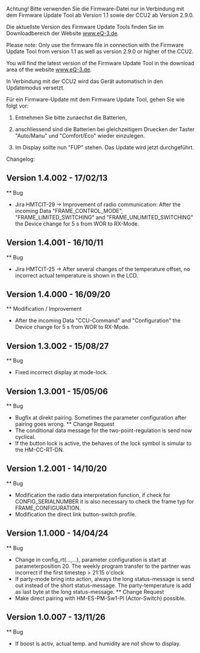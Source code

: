 Achtung! Bitte verwenden Sie die Firmware-Datei nur in Verbindung mit dem Firmware Update Tool ab Version 1.1 sowie der CCU2 ab Version 2.9.0.

Die aktuellste Version des Firmware Update Tools finden Sie im Downloadbereich der Website www.eQ-3.de.

Please note: Only use the firmware file in connection with the Firmware Update Tool from version 1.1 as well as version 2.9.0 or higher of the CCU2.

You will find the latest version of the Firmware Update Tool in the download area of the website www.eQ-3.de.

In Verbindung mit der CCU2 wird das Gerät automatisch in den Updatemodus versetzt.

Für ein Firmware-Update mit dem Firmware Update Tool, gehen Sie wie folgt vor:

1. Entnehmen Sie bitte zunaechst die Batterien,

2. anschliessend sind die Batterien bei gleichzeitigem Druecken der Taster "Auto/Manu" und "Comfort/Eco" wieder einzulegen.

3. Im Display sollte nun "FUP" stehen. Das Update wird jetzt durchgeführt.


Changelog:

Version 1.4.002 - 17/02/13
--------------------------------------------------------------
** Bug
  * Jira HMTCIT-29 -> Improvement of radio communication: After the incoming Data "FRAME_CONTROL_MODE", 
					  "FRAME_LIMITED_SWITCHING" and "FRAME_UNLIMITED_SWITCHING" the Device change for 5 s from WOR to RX-Mode.

					  
Version 1.4.001 - 16/10/11
--------------------------------------------------------------
** Bug
  * Jira HMTCIT-25 -> After several changes of the temperature offset, no incorrect actual temperature is shown in the LCD.
  

Version 1.4.000 - 16/09/20
--------------------------------------------------------------
** Modification / Improvement
  * After the incoming Data "CCU-Command" and "Configuration" the Device change for 5 s from WOR to RX-Mode.
  

Version 1.3.002 - 15/08/27
--------------------------------------------------------------
** Bug
  * Fixed incorrect display at mode-lock.

  
Version 1.3.001 - 15/05/06
--------------------------------------------------------------
** Bug
  * Bugfix at direkt pairing. Sometimes the parameter configuration after pairing goes wrong.
** Change Request
  * The conditional data message for the two-point-regulation is send now cyclical.
  * If the button lock is active, the behaves of the lock symbol is simular to the HM-CC-RT-DN.

  
Version 1.2.001 - 14/10/20
--------------------------------------------------------------
** Bug
  * Modification the radio data interpretation function, if check for CONFIG_SERIALNUMBER it is also necessary to 
    check the frame typ for FRAME_CONFIGURATION.
  * Modification the direct link button-switch profile. 


Version 1.1.000 - 14/04/24
--------------------------------------------------------------

** Bug
  * Change in config_rt(...,...), parameter configuration is start at parameterposition 20.
    The weekly program transfer to the partner was incorrect if the first timestep > 21:15 o'clock
  * If party-mode bring into action, always the long status-message is send out instead of the 
    short status-message. The party-temperature is add as last byte at the long status-message.
** Change Request
  * Make direct pairing with HM-ES-PM-Sw1-Pl (Actor-Switch) possible.
  

Version 1.0.007 - 13/11/26
--------------------------------------------------------------

** Bug
  * If boost is activ, actual temp. and humidity are not show to display.
